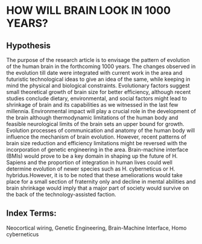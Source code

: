 # HOW WILL BRAIN LOOK IN 1000 YEARS?

## Hypothesis
The purpose of the research article is to envisage the pattern of evolution of the human brain in the forthcoming 1000 years. The changes observed in the evolution till date were integrated with current work in the area and futuristic technological ideas to give an idea of 
the same, while keeping in mind the physical and biological constraints. Evolutionary factors suggest small theoretical growth of brain size for better efficiency, although recent studies conclude 
dietary, environmental, and social factors might lead to shrinkage of brain and its capabilities as we witnessed in the last few millennia. Environmental impact will play a crucial role in the development of 
the brain although thermodynamic limitations of the human body and feasible neurological limits of the brain sets an upper bound for growth. Evolution processes of communication and anatomy of the 
human body will influence the mechanism of brain evolution. However, recent patterns of brain size reduction and efficiency limitations might be reversed with the incorporation of genetic engineering in the area. Brain-machine interface (BMIs) would prove 
to be a key domain in shaping up the future of H. Sapiens and the proportion of integration in human lives could well determine evolution of newer species such as H. cyberneticus or H. hybridus.However, it is to be noted that these ameliorations would take place 
for a small section of fraternity only and decline in mental abilities and brain shrinkage would imply that a major part of society would survive on the back of the technology-assisted faction.

## Index Terms: 
Neocortical wiring, Genetic Engineering, Brain-Machine Interface, Homo cyberneticus
